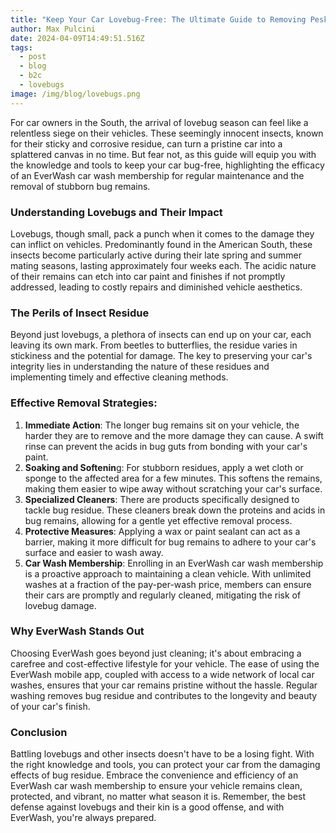 ```yaml
---
title: "Keep Your Car Lovebug-Free: The Ultimate Guide to Removing Pesky Bug Residue"
author: Max Pulcini
date: 2024-04-09T14:49:51.516Z
tags:
  - post
  - blog
  - b2c
  - lovebugs
image: /img/blog/lovebugs.png
---
```

For car owners in the South, the arrival of lovebug season can feel like a relentless siege on their vehicles. These seemingly innocent insects, known for their sticky and corrosive residue, can turn a pristine car into a splattered canvas in no time. But fear not, as this guide will equip you with the knowledge and tools to keep your car bug-free, highlighting the efficacy of an EverWash car wash membership for regular maintenance and the removal of stubborn bug remains.

### Understanding Lovebugs and Their Impact

Lovebugs, though small, pack a punch when it comes to the damage they can inflict on vehicles. Predominantly found in the American South, these insects become particularly active during their late spring and summer mating seasons, lasting approximately four weeks each. The acidic nature of their remains can etch into car paint and finishes if not promptly addressed, leading to costly repairs and diminished vehicle aesthetics.

### The Perils of Insect Residue

Beyond just lovebugs, a plethora of insects can end up on your car, each leaving its own mark. From beetles to butterflies, the residue varies in stickiness and the potential for damage. The key to preserving your car's integrity lies in understanding the nature of these residues and implementing timely and effective cleaning methods.

### Effective Removal Strategies:

1. **Immediate Action**: The longer bug remains sit on your vehicle, the harder they are to remove and the more damage they can cause. A swift rinse can prevent the acids in bug guts from bonding with your car's paint.
2. **Soaking and Softenin**g: For stubborn residues, apply a wet cloth or sponge to the affected area for a few minutes. This softens the remains, making them easier to wipe away without scratching your car's surface.
3. **Specialized Cleaners**: There are products specifically designed to tackle bug residue. These cleaners break down the proteins and acids in bug remains, allowing for a gentle yet effective removal process.
4. **Protective Measures**: Applying a wax or paint sealant can act as a barrier, making it more difficult for bug remains to adhere to your car's surface and easier to wash away.
5. **Car Wash Membership**: Enrolling in an EverWash car wash membership is a proactive approach to maintaining a clean vehicle. With unlimited washes at a fraction of the pay-per-wash price, members can ensure their cars are promptly and regularly cleaned, mitigating the risk of lovebug damage. 

### Why EverWash Stands Out

Choosing EverWash goes beyond just cleaning; it's about embracing a carefree and cost-effective lifestyle for your vehicle. The ease of using the EverWash mobile app, coupled with access to a wide network of local car washes, ensures that your car remains pristine without the hassle. Regular washing removes bug residue and contributes to the longevity and beauty of your car's finish.

### Conclusion

Battling lovebugs and other insects doesn't have to be a losing fight. With the right knowledge and tools, you can protect your car from the damaging effects of bug residue. Embrace the convenience and efficiency of an EverWash car wash membership to ensure your vehicle remains clean, protected, and vibrant, no matter what season it is. Remember, the best defense against lovebugs and their kin is a good offense, and with EverWash, you're always prepared.